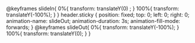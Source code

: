 @keyframes slideIn{
  0%{
    transform: translateY(0) ;
  }
  100%{
    transform: translateY(-100%);
  }
}
header.sticky {
  position: fixed;
  top: 0;
  left: 0;
  right: 0;
  animation-name: slideOut;
  animation-duration: 3s;
  animation-fill-mode: forwards;
}
@keyframes slideOut{
  0%{
     transform: translateY(-100%);
  }
  100%{
     transform: translateY(0);
  }
}